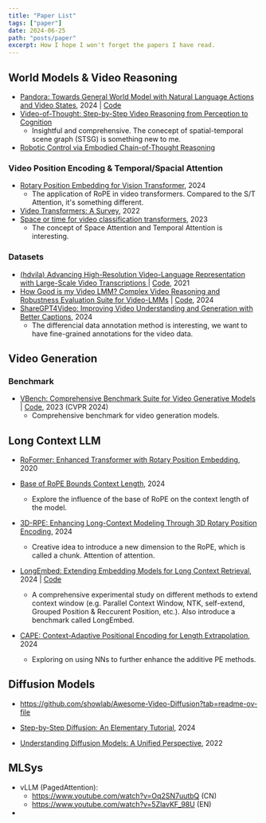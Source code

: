 ```yaml
---
title: "Paper List"
tags: ["paper"]
date: 2024-06-25
path: "posts/paper"
excerpt: How I hope I won't forget the papers I have read.
---
```


## World Models & Video Reasoning

- [Pandora: Towards General World Model with Natural Language Actions and Video States](https://world-model.maitrix.org/assets/pandora.pdf), 2024 | [Code](https://github.com/maitrix-org/Pandora?tab=readme-ov-file)
- [Video-of-Thought: Step-by-Step Video Reasoning from Perception to Cognition](https://haofei.vip/VoT/)
  - Insightful and comprehensive. The conecept of spatial-temporal scene graph (STSG) is something new to me.
- [Robotic Control via Embodied Chain-of-Thought Reasoning](https://arxiv.org/html/2407.08693v1)

### Video Position Encoding & Temporal/Spacial Attention
- [Rotary Position Embedding for Vision Transformer](https://arxiv.org/abs/2403.13298), 2024
  - The application of RoPE in video transformers. Compared to the S/T Attention, it's something different.
- [Video Transformers: A Survey](https://arxiv.org/abs/2201.05991), 2022
- [Space or time for video classification transformers](https://link.springer.com/article/10.1007/s10489-023-04756-5), 2023
  - The concept of Space Attention and Temporal Attention is interesting. 

### Datasets
- [(hdvila) Advancing High-Resolution Video-Language Representation with Large-Scale Video Transcriptions
](https://arxiv.org/abs/2111.10337) | [Code](https://github.com/microsoft/XPretrain/tree/main/hd-vila), 2021
- [How Good is my Video LMM? Complex Video Reasoning and Robustness Evaluation Suite for Video-LMMs](https://arxiv.org/abs/2405.03690) | [Code](https://github.com/mbzuai-oryx/CVRR-Evaluation-Suite/), 2024
- [ShareGPT4Video:
Improving Video Understanding and Generation with Better Captions](https://sharegpt4video.github.io/), 2024
  - The differencial data annotation method is interesting, we want to have fine-grained annotations for the video data.

## Video Generation

### Benchmark

- [VBench: Comprehensive Benchmark Suite for Video Generative Models](https://arxiv.org/abs/2311.17982) | [Code](https://github.com/Vchitect/VBench), 2023 (CVPR 2024)
  - Comprehensive benchmark for video generation models. 

## Long Context LLM

- [RoFormer: Enhanced Transformer with Rotary Position Embedding](https://arxiv.org/abs/2104.09864), 2020
- [Base of RoPE Bounds Context Length](https://arxiv.org/abs/2405.14591), 2024

  - Explore the influence of the base of RoPE on the context length of the model.

- [3D-RPE: Enhancing Long-Context Modeling Through 3D Rotary Position Encoding](https://arxiv.org/abs/2406.09897), 2024
  - Creative idea to introduce a new dimension to the RoPE, which is called a chunk. Attention of attention.
- [LongEmbed: Extending Embedding Models for Long Context Retrieval](https://arxiv.org/abs/2404.12096), 2024 | [Code](https://github.com/dwzhu-pku/LongEmbed)
  - A comprehensive experimental study on different methods to extend context window (e.g. Parallel Context Window, NTK, self-extend, Grouped Position & Reccurent Position, etc.). Also introduce a benchmark called LongEmbed.
- [CAPE: Context-Adaptive Positional Encoding for Length Extrapolation](https://arxiv.org/abs/2405.14722), 2024
  - Exploring on using NNs to further enhance the additive PE methods.


## Diffusion Models

- https://github.com/showlab/Awesome-Video-Diffusion?tab=readme-ov-file

- [Step-by-Step Diffusion: An Elementary Tutorial](https://arxiv.org/pdf/2406.08929), 2024
- [Understanding Diffusion Models: A Unified Perspective](https://arxiv.org/abs/2208.11970), 2022

## MLSys

- vLLM (PagedAttention): 
  - https://www.youtube.com/watch?v=Oq2SN7uutbQ (CN)
  - https://www.youtube.com/watch?v=5ZlavKF_98U (EN)
- 